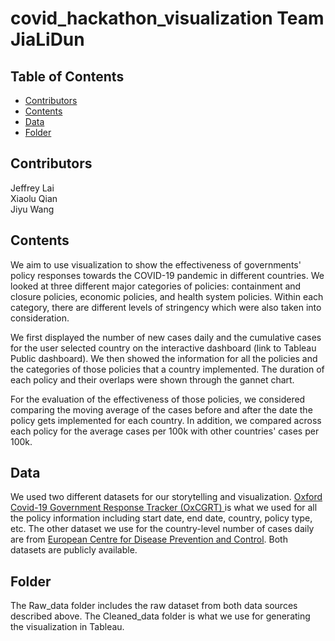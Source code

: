 # covid_hackathon_visualization Team JiaLiDun

<!-- TABLE OF CONTENTS -->
## Table of Contents

* [Contributors](#contributors)
* [Contents](#contents)
* [Data](#data)
* [Folder](#folder)



## Contributors
Jeffrey Lai <br />
Xiaolu Qian <br />
Jiyu Wang <br />
<!-- Contents -->
## Contents
We aim to use visualization to show the effectiveness of governments' policy responses towards the COVID-19 pandemic in different countries. We looked at three different major categories of policies: containment and closure policies,  economic policies, and health system policies. Within each category, there are different levels of stringency which were also taken into consideration.

We first displayed the number of new cases daily and the cumulative cases for the user selected country on the interactive dashboard (link to Tableau Public dashboard). We then showed the information for all the policies and the categories of those policies that a country implemented. The duration of each policy and their overlaps were shown through the gannet chart.

For the evaluation of the effectiveness of those policies, we considered comparing the moving average of the cases before and after the date the policy gets implemented for each country. In addition, we compared across each policy for the average cases per 100k with other countries' cases per 100k. <br />

<!-- Data -->
## Data
We used two different datasets for our storytelling and visualization. [Oxford Covid-19 Government Response Tracker (OxCGRT) ](https://github.com/OxCGRT/covid-policy-tracker) is what we used for all the policy information including start date, end date, country, policy type, etc. The other dataset we use for the country-level number of cases daily are from [European Centre for Disease Prevention and Control](https://www.ecdc.europa.eu/en/publications-data/download-todays-data-geographic-distribution-covid-19-cases-worldwide). Both datasets are publicly available. <br />

## Folder
The Raw_data folder includes the raw dataset from both data sources described above. The Cleaned_data folder is what we use for generating the visualization in Tableau.
